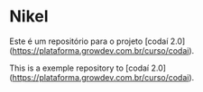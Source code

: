 # Nikel

Este é um repositório para o projeto [codaí 2.0] (https://plataforma.growdev.com.br/curso/codai).

This is a exemple repository to [codaí 2.0] (https://plataforma.growdev.com.br/curso/codai).
